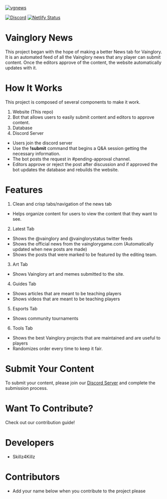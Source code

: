 [![vgnews](https://i.imgur.com/FNdgURW.png)](https://vg-news.netlify.com)

[![Discord](https://discordapp.com/api/guilds/540960656451698728/embed.png)](https://discord.gg/rKBgPhj)
[![Netlify Status](https://api.netlify.com/api/v1/badges/b35b09b3-2487-4826-9c78-7cc8bfee7834/deploy-status)](https://app.netlify.com/sites/vg-news/deploys)

# Vainglory News

This project began with the hope of making a better News tab for Vainglory. It is an automated feed of all the Vainglory news that any player can submit content. Once the editors approve of the content, the website automatically updates with it.

# How It Works

This project is composed of several components to make it work.

1. Website (This repo)
2. Bot that allows users to easily submit content and editors to approve content.
3. Database
4. Discord Server

- Users join the discord server
- Use the **!submit** command that begins a Q&A session getting the necessary information.
- The bot posts the request in #pending-approval channel.
- Editors approve or reject the post after discussion and if approved the bot updates the database and rebuilds the website.

# Features

1. Clean and crisp tabs/navigation of the news tab

- Helps organize content for users to view the content that they want to see.

2. Latest Tab

- Shows the @vainglory and @vainglorystatus twitter feeds
- Shows the official news from the vainglorygame.com (Automatically updated when new posts are made)
- Shows the posts that were marked to be featured by the editing team.

3. Art Tab

- Shows Vainglory art and memes submitted to the site.

4. Guides Tab

- Shows articles that are meant to be teaching players
- Shows videos that are meant to be teaching players

5. Esports Tab

- Shows community tournaments

6. Tools Tab

- Shows the best Vainglory projects that are maintained and are useful to players
- Randomizes order every time to keep it fair.

# Submit Your Content

To submit your content, please join our [Discord Server](https://discord.gg/rKBgPhj) and complete the submission process.

# Want To Contribute?

Check out our contribution guide!

# Developers

- Skillz4Killz

# Contributors

- Add your name below when you contribute to the project please
